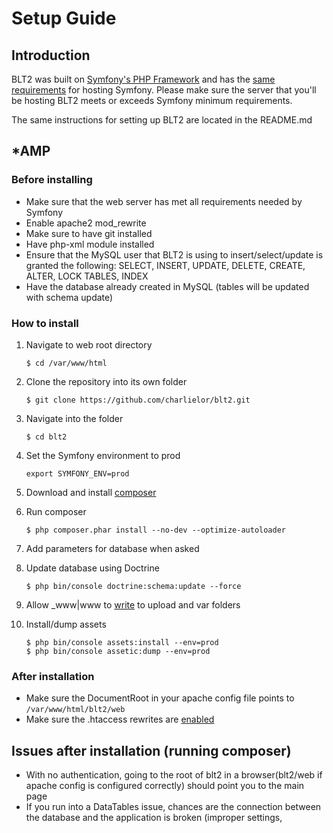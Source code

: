 Setup Guide
===========

## Introduction
BLT2 was built on [Symfony's PHP Framework](http://symfony.com/) and has the [same requirements](http://symfony.com/doc/current/reference/requirements.html) for hosting Symfony. Please make sure the server that you'll be hosting BLT2 meets or exceeds Symfony minimum requirements. 

The same instructions for setting up BLT2 are located in the README.md

## *AMP
### Before installing
* Make sure that the web server has met all requirements needed by Symfony
* Enable apache2 mod_rewrite
* Make sure to have git installed
* Have php-xml module installed
* Ensure that the MySQL user that BLT2 is using to insert/select/update is granted the following: SELECT, INSERT, UPDATE, DELETE, CREATE, ALTER, LOCK TABLES, INDEX
* Have the database already created in MySQL (tables will be updated with schema update)

### How to install
1. Navigate to web root directory

    ```
    $ cd /var/www/html
    ```
2. Clone the repository into its own folder

    ```
    $ git clone https://github.com/charlielor/blt2.git
    ```
3. Navigate into the folder

    ```
    $ cd blt2
    ```
4. Set the Symfony environment to prod

    ```
    export SYMFONY_ENV=prod
    ```
5. Download and install [composer](https://getcomposer.org/download/)
6. Run composer

    ```
    $ php composer.phar install --no-dev --optimize-autoloader
    ```
7. Add parameters for database when asked
8. Update database using Doctrine

    ```
    $ php bin/console doctrine:schema:update --force
    ```
9. Allow _www|www to [write](http://symfony.com/doc/current/book/installation.html#checking-symfony-application-configuration-and-setup) to upload and var folders
10. Install/dump assets

    ```
    $ php bin/console assets:install --env=prod
    $ php bin/console assetic:dump --env=prod
    ```

### After installation
* Make sure the DocumentRoot in your apache config file points to ```/var/www/html/blt2/web```
* Make sure the .htaccess rewrites are [enabled](http://symfony.com/doc/current/cookbook/configuration/web_server_configuration.html)

## Issues after installation (running composer)
* With no authentication, going to the root of blt2 in a browser(blt2/web if apache config is configured correctly) should point you to the main page
* If you run into a DataTables issue, chances are the connection between the database and the application is broken (improper settings, 